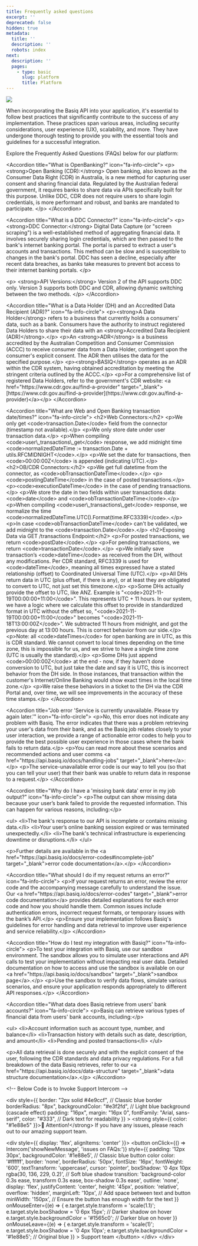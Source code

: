 ```yaml
---
title: Frequently asked questions
excerpt: ''
deprecated: false
hidden: true
metadata:
  title: ''
  description: ''
  robots: index
next:
  description: ''
  pages:
    - type: basic
      slug: platform
      title: Platform
---
```

<Image align="center" src="https://files.readme.io/6187bf8ac3419d7f0b37f637f292af736f81f1489917d737d444936e52ecf3a8-82119ec-FAQ_Header.jpg" />

When incorporating the Basiq API into your application, it's essential to follow best practices that significantly contribute to the success of any implementation. These practices span various areas, including security considerations, user experience (UX), scalability, and more. They have undergone thorough testing to provide you with the essential tools and guidelines for a successful integration.

Explore the Frequently Asked Questions (FAQs) below for our platform:

\<Accordion title="What is OpenBanking?" icon="fa-info-circle">
&#x20; \<p>
&#x20;   \<strong>Open Banking (CDR):\</strong> Open banking, also known as the Consumer Data Right (CDR) in Australia, is a new method for capturing user consent and sharing financial data. Regulated by the Australian federal government, it requires banks to share data via APIs specifically built for this purpose. Unlike DDC, CDR does not require users to share login credentials, is more performant and robust, and banks are mandated to participate.
&#x20; \</p>
\</Accordion>

\<Accordion title="What is a DDC Connector?" icon="fa-info-circle">
&#x20; \<p>
&#x20;   \<strong>DDC Connector:\</strong> Digital Data Capture (or "screen scraping") is a well-established method of aggregating financial data. It involves securely sharing login credentials, which are then passed to the bank's internet banking portal. The portal is parsed to extract a user's accounts and transactions. This method can be slow and is susceptible to changes in the bank's portal. DDC has seen a decline, especially after recent data breaches, as banks take measures to prevent bot access to their internet banking portals.
&#x20; \</p>

&#x20; \<p>
&#x20;   \<strong>API Versions:\</strong> Version 2 of the API supports DDC only. Version 3 supports both DDC and CDR, allowing dynamic switching between the two methods.
&#x20; \</p>
\</Accordion>

\<Accordion title="What is a Data Holder (DH) and an Accredited Data Recipient (ADR)?" icon="fa-info-circle">
&#x20; \<p>\<strong>A Data Holder\</strong> refers to a business that currently holds a consumers’ data, such as a bank. Consumers have the authority to instruct registered Data Holders to share their data with an \<strong>Accredited Data Recipient (ADR)\</strong>.\</p>
&#x20; \<p>An \<strong>ADR\</strong> is a business accredited by the Australian Competition and Consumer Commission (ACCC) to receive consumer data from a Data Holder, contingent upon the consumer's explicit consent. The ADR then utilises the data for the specified purpose.\</p>
&#x20; \<p>\<strong>BASIQ\</strong> operates as an ADR within the CDR system, having obtained accreditation by meeting the stringent criteria outlined by the ACCC.\</p>
&#x20; \<p>For a comprehensive list of registered Data Holders, refer to the government's CDR website: \<a href="https\://www\.cdr.gov.au/find-a-provider" target="\_blank">\[https\://www\.cdr.gov.au/find-a-provider]\(https\://www\.cdr.gov.au/find-a-provider)\</a>\</p>
\</Accordion>

\<Accordion title="What are Web and Open Banking transaction date/times?" icon="fa-info-circle">
&#x20; \<h2>Web Connectors:\</h2>
&#x20; \<p>We only get \<code>transaction.Date\</code> field from the connector (timestamp not available).\</p>
&#x20; \<p>We only store date under user transaction data.\</p>
&#x20; \<p>When compiling \<code>user\\\_transactions\\\_get\</code> response, we add midnight time \<code>normalizedDateTime := transaction.Date + utils.RFCMIDNIGHT\</code>.\</p>
&#x20; \<p>We set the date for transactions, then \<code>00:00:00Z\</code> is appended (indicating UTC).\</p>
&#x20; \<h2>OB/CDR Connectors:\</h2>
&#x20; \<p>We get full datetime from the connector, as \<code>obTransactionDateTime\</code>.\</p>
&#x20; \<p>\<code>postingDateTime\</code> in the case of posted transactions.\</p>
&#x20; \<p>\<code>executionDateTime\</code> in the case of pending transactions.\</p>
&#x20; \<p>We store the date in two fields within user transactions data: \<code>date\</code> and \<code>obTransactionDateTime\</code>.\</p>
&#x20; \<p>When compiling \<code>user\\\_transactions\\\_get\</code> response, we normalize the time \<code>normalizedDateTime.UTC().Format(time.RFC3339)\</code>.\</p>
&#x20; \<p>In case \<code>obTransactionDateTime\</code> can't be validated, we add midnight to the \<code>transaction.Date\</code>.\</p>
&#x20; \<h2>Exposing Data via GET /transactions Endpoint:\</h2>
&#x20; \<p>For posted transactions, we return \<code>postDate\</code>.\</p>
&#x20; \<p>For pending transactions, we return \<code>transactionDate\</code>.\</p>
&#x20; \<p>We initially save transaction’s \<code>dateTime\</code> as received from the DH, without any modifications. Per CDR standard, RFC3339 is used for \<code>dateTime\</code>, meaning all times expressed have a stated relationship (offset) to Coordinated Universal Time (UTC).\</p>
&#x20; \<p>All DHs return data in UTC (plus offset, if there is any), or at least they are obligated to convert to UTC, not just set this timezone.\</p>
&#x20; \<p>Some DHs actually provide the offset to UTC, like ANZ. Example is "\<code>2021-11-19T00:00:00+11:00\</code>". This represents UTC + 11 hours. In our system, we have a logic where we calculate this offset to provide in standardized format in UTC without the offset so, "\<code>2021-11-19T00:00:00+11:00\</code>" becomes "\<code>2021-11-18T13:00:00Z\</code>". We subtracted 11 hours from midnight, and got the previous day at 13:00 hours. This is correct behavior from our side.\</p>
&#x20; \<p>Note: all \<code>dateTimes\</code> for open banking are in UTC, as this is CDR standard. We cannot convert to local times depending on the time zone, this is impossible for us, and we strive to have a single time zone (UTC is usually the standard).\</p>
&#x20; \<p>Some DHs just append \<code>00:00:00Z\</code> at the end - now, if they haven’t done conversion to UTC, but just take the date and say it is UTC, this is incorrect behavior from the DH side. In those instances, that transaction within the customer's Internet/Online Banking would show exact times in the local time zone.\</p>
&#x20; \<p>We raise these behaviors in a ticket to the DH via the CDR Portal and, over time, we will see improvements in the accuracy of these time stamps.\</p>
\</Accordion>

\<Accordion title="Job error 'Service is currently unavailable. Please try again later.'" icon="fa-info-circle">
&#x20; \<p>No, this error does not indicate any problem with Basiq. The error indicates that there was a problem retrieving your user's data from their bank, and as the Basiq job relates closely to your user interaction, we provide a range of actionable error codes to help you to provide the best possible user experience in those cases where the bank fails to return data.\</p>
&#x20; \<p>You can read more about these scenarios and recommended actions and user comms \<a href="https\://api.basiq.io/docs/handling-jobs" target="\_blank">here\</a>:\</p>
&#x20; \<p>The service-unavailable error code is our way to tell you (so that you can tell your user) that their bank was unable to return data in response to a request.\</p>
\</Accordion>

\<Accordion title="Why do I have a 'missing bank data' error in my job output?" icon="fa-info-circle">
&#x20; \<p>The output can show missing data because your user’s bank failed to provide the requested information. This can happen for various reasons, including:\</p>

&#x20; \<ul>
&#x20;   \<li>The bank's response to our API is incomplete or contains missing data.\</li>
&#x20;   \<li>Your user’s online banking session expired or was terminated unexpectedly.\</li>
&#x20;   \<li>The bank's technical infrastructure is experiencing downtime or disruptions.\</li>
&#x20; \</ul>

&#x20; \<p>Further details are available in the \<a href="https\://api.basiq.io/docs/error-codes#incomplete-job" target="\_blank">error code documentation\</a>.\</p>
\</Accordion>

\<Accordion title="What should I do if my request returns an error?" icon="fa-info-circle">
&#x20; \<p>If your request returns an error, review the error code and the accompanying message carefully to understand the issue. Our \<a href="https\://api.basiq.io/docs/error-codes" target="\_blank">error code documentation\</a> provides detailed explanations for each error code and how you should handle them. Common issues include authentication errors, incorrect request formats, or temporary issues with the bank’s API.\</p>
&#x20; \<p>Ensure your implementation follows Basiq's guidelines for error handling and data retrieval to improve user experience and service reliability.\</p>
\</Accordion>

\<Accordion title="How do I test my integration with Basiq?" icon="fa-info-circle">
&#x20; \<p>To test your integration with Basiq, use our sandbox environment. The sandbox allows you to simulate user interactions and API calls to test your implementation without impacting real user data. Detailed documentation on how to access and use the sandbox is available on our \<a href="https\://api.basiq.io/docs/sandbox" target="\_blank">sandbox page\</a>.\</p>
&#x20; \<p>Use the sandbox to verify data flows, simulate various scenarios, and ensure your application responds appropriately to different API responses.\</p>
\</Accordion>

\<Accordion title="What data does Basiq retrieve from users' bank accounts?" icon="fa-info-circle">
&#x20; \<p>Basiq can retrieve various types of financial data from users' bank accounts, including:\</p>

&#x20; \<ul>
&#x20;   \<li>Account information such as account type, number, and balance\</li>
&#x20;   \<li>Transaction history with details such as date, description, and amount\</li>
&#x20;   \<li>Pending and posted transactions\</li>
&#x20; \</ul>

&#x20; \<p>All data retrieval is done securely and with the explicit consent of the user, following the CDR standards and data privacy regulations. For a full breakdown of the data Basiq retrieves, refer to our \<a href="https\://api.basiq.io/docs/data-structure" target="\_blank">data structure documentation\</a>.\</p>
\</Accordion>

\<!-- Below Code is to Invoke Support Intercom -->

\<div
&#x20; style=\{\{
&#x20;   border: "2px solid #4e9ccf", // Classic blue border
&#x20;   borderRadius: "8px",
&#x20;   backgroundColor: "#e3f2fd", // Light blue background (cascade effect)
&#x20;   padding: "16px",
&#x20;   margin: "16px 0",
&#x20;   fontFamily: "Arial, sans-serif",
&#x20;   color: "#333", // Dark text for readability
&#x20; }}
\>
&#x20; \<strong style=\{\{ color: "#1e88e5" }}>📢 Attention!\</strong> If you have any issues, please reach out to our amazing support team.

&#x20; \<div style=\{\{ display: 'flex', alignItems: 'center' }}>
&#x20;   \<button
&#x20;     onClick=\{() => Intercom('showNewMessage', 'issues on FAQs:')}
&#x20;     style=\{\{
&#x20;       padding: '12px 30px',
&#x20;       backgroundColor: '#1e88e5', // Classic blue button color
&#x20;       color: '#ffffff',
&#x20;       border: 'none',
&#x20;       borderRadius: '50px',
&#x20;       fontSize: '16px',
&#x20;       fontWeight: '600',
&#x20;       textTransform: 'uppercase',
&#x20;       cursor: 'pointer',
&#x20;       boxShadow: '0 4px 10px rgba(30, 136, 229, 0.2)', // Soft blue shadow
&#x20;       transition: 'background-color 0.3s ease, transform 0.3s ease, box-shadow 0.3s ease',
&#x20;       outline: 'none',
&#x20;       display: 'flex',
&#x20;       justifyContent: 'center',
&#x20;       height: '45px',
&#x20;       position: 'relative',
&#x20;       overflow: 'hidden',
&#x20;       marginLeft: '10px', // Add space between text and button
&#x20;       minWidth: '150px', // Ensure the button has enough width for the text
&#x20;     }}
&#x20;     onMouseEnter=\{(e) => \{
&#x20;       e.target.style.transform = 'scale(1.1)';
&#x20;       e.target.style.boxShadow = '0 6px 15px'; // Darker shadow on hover
&#x20;       e.target.style.backgroundColor = '#1565c0'; // Darker blue on hover
&#x20;     }}
&#x20;     onMouseLeave=\{(e) => \{
&#x20;       e.target.style.transform = 'scale(1)';
&#x20;       e.target.style.boxShadow = '0 4px 10px';
&#x20;       e.target.style.backgroundColor = '#1e88e5'; // Original blue
&#x20;     }}
&#x20;   \>
&#x20;     Support team
&#x20;   \</button>
&#x20; \</div>
\</div>